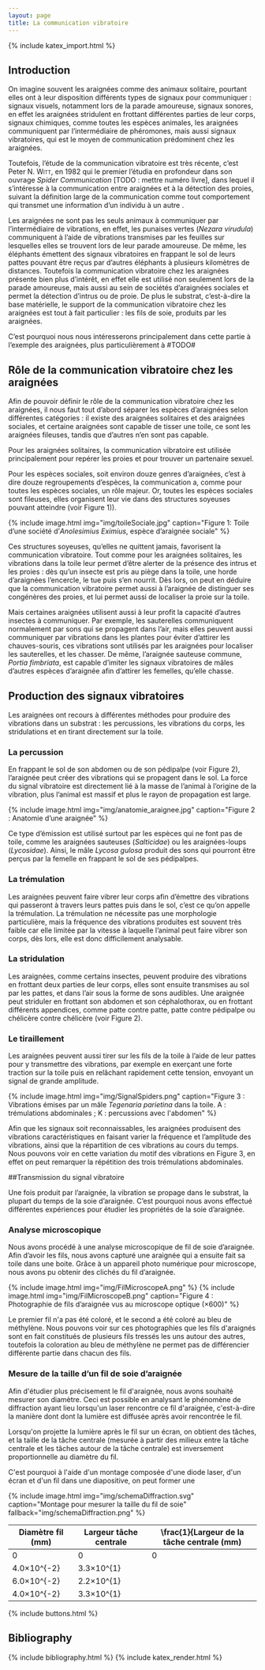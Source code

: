 ```yaml
---
layout: page
title: La communication vibratoire
---
```

{% include katex_import.html %}

Introduction
------------

On imagine souvent les araignées comme des animaux solitaire, pourtant elles ont à leur disposition différents types de signaux pour communiquer&nbsp;: signaux visuels, notamment lors de la parade amoureuse, signaux sonores, en effet les araignées stridulent en frottant différentes parties de leur corps, signaux chimiques, comme toutes les espèces animales, les araignées communiquent par l’intermédiaire de phéromones, mais aussi signaux vibratoires, qui est le moyen de communication prédominent chez les araignées.
<!--more-->

Toutefois, l’étude de la communication vibratoire est très récente,
c’est Peter N. <span style="font-variant:small-caps;">Witt</span>, en 1982 qui le premier l’étudia en profondeur dans son
ouvrage *Spider Communication* [TODO : mettre numéro livre], dans lequel il s’intéresse à la communication
entre araignées et à la détection des proies, suivant la définition
large de la communication comme tout comportement qui transmet une
information d’un individu à un autre .

Les araignées ne sont pas les seuls animaux à communiquer par
l’intermédiaire de vibrations, en effet, les punaises vertes (*Nezara
virudula*) communiquent à l’aide de vibrations transmises par les
feuilles sur lesquelles elles se trouvent lors de leur parade amoureuse.
De même, les éléphants émettent des signaux vibratoires en frappant le
sol de leurs pattes pouvant être reçus par d’autres éléphants à
plusieurs kilomètres de distances. Toutefois la communication vibratoire
chez les araignées présente bien plus d’intérêt, en effet elle est
utilisé non seulement lors de la parade amoureuse, mais aussi au sein de
sociétés d’araignées sociales et permet la détection d’intrus ou de
proie. De plus le substrat, c’est-à-dire la base matérielle, le support
de la communication vibratoire chez les araignées est tout à fait
particulier : les fils de soie, produits par les araignées.

C’est pourquoi nous nous intéresserons principalement dans cette partie
à l’exemple des araignées, plus particulièrement à \#TODO\#

## Rôle de la communication vibratoire chez les araignées

Afin de pouvoir définir le rôle de la communication vibratoire chez les
araignées, il nous faut tout d’abord séparer les espèces d’araignées
selon différentes catégories : il existe des araignées solitaires et des
araignées sociales, et certaine araignées sont capable de tisser une
toile, ce sont les araignées fileuses, tandis que d’autres n’en sont pas
capable.

Pour les araignées solitaires, la communication vibratoire est utilisée
principalement pour repérer les proies et pour trouver un partenaire
sexuel.

Pour les espèces sociales, soit environ douze genres d’araignées, c’est
à dire douze regroupements d’espèces, la communication a, comme pour
toutes les espèces sociales, un rôle majeur. Or, toutes les espèces
sociales sont fileuses, elles organisent leur vie dans des structures
soyeuses pouvant atteindre (voir Figure 1)).

{% include image.html img="img/toileSociale.jpg" caption="Figure 1: Toile d’une société d’<em>Anolesimius Eximius</em>, espèce d’araignée sociale" %}

Ces structures soyeuses, qu’elles ne quittent jamais, favorisent la
communication vibratoire. Tout comme pour les araignées solitaires, les
vibrations dans la toile leur permet d’être alerter de la présence des
intrus et les proies : dès qu’un insecte est pris au piège dans la
toile, une horde d’araignées l’encercle, le tue puis s’en nourrit. Dès
lors, on peut en déduire que la communication vibratoire permet aussi à
l’araignée de distinguer ses congénères des proies, et lui permet aussi
de localiser la proie sur la toile.

Mais certaines araignées utilisent aussi à leur profit la capacité
d’autres insectes à communiquer. Par exemple, les sauterelles
communiquent normalement par sons qui se propagent dans l’air, mais
elles peuvent aussi communiquer par vibrations dans les plantes pour
éviter d’attirer les chauves-souris, ces vibrations sont utilisés par
les araignées pour localiser les sauterelles, et les chasser. De même,
l’araignée sauteuse commune, *Portia fimbriata*, est capable d’imiter
les signaux vibratoires de mâles d’autres espèces d’araignée afin
d’attirer les femelles, qu’elle chasse.

## Production des signaux vibratoires


Les araignées ont recours à différentes méthodes pour produire des
vibrations dans un substrat : les percussions, les vibrations du corps,
les stridulations et en tirant directement sur la toile.

### La percussion

En frappant le sol de son abdomen ou de son pédipalpe (voir Figure 2),
l’araignée peut créer des vibrations qui se propagent dans le sol. La
force du signal vibratoire est directement lié à la masse de l’animal à
l’origine de la vibration, plus l’animal est massif et plus le rayon de
propagation est large.

{% include image.html img="img/anatomie_araignee.jpg" caption="Figure 2 : Anatomie d’une araignée" %}

Ce type d’émission est utilisé surtout par les espèces qui ne font pas
de toile, comme les araignées sauteuses (*Salticidae*) ou les
araignées-loups (*Lycosidae*). Ainsi, le mâle *Lycosa gulosa* produit
des sons qui pourront être perçus par la femelle en frappant le sol de
ses pédipalpes.

### La trémulation

Les araignées peuvent faire vibrer leur corps afin d’émettre des
vibrations qui passeront à travers leurs pattes puis dans le sol, c’est
ce qu’on appelle la trémulation. La trémulation ne nécessite pas une
morphologie particulière, mais la fréquence des vibrations produites est
souvent très faible car elle limitée par la vitesse à laquelle l’animal
peut faire vibrer son corps, dès lors, elle est donc difficilement
analysable.

### La stridulation

Les araignées, comme certains insectes, peuvent produire des vibrations
en frottant deux parties de leur corps, elles sont ensuite transmises au
sol par les pattes, et dans l’air sous la forme de sons audibles. Une
araignée peut striduler en frottant son abdomen et son céphalothorax, ou
en frottant différents appendices, comme patte contre patte, patte
contre pédipalpe ou chélicère contre chélicère (voir Figure 2).

### Le tiraillement

Les araignées peuvent aussi tirer sur les fils de la toile à l’aide de
leur pattes pour y transmettre des vibrations, par exemple en exerçant
une forte traction sur la toile puis en relâchant rapidement cette
tension, envoyant un signal de grande amplitude.


{% include image.html img="img/SignalSpiders.png" caption="Figure 3 : Vibrations émises par un mâle <em>Tegenaria parietina</em> dans la toile. A : trémulations abdominales ; K : percussions avec l'abdomen" %}

Afin que les signaux soit reconnaissables, les araignées produisent des
vibrations caractéristiques en faisant varier la fréquence et
l’amplitude des vibrations, ainsi que la répartition de ces vibrations
au cours du temps. Nous pouvons voir en cette variation du motif des
vibrations en Figure 3, en effet on peut remarquer la répétition des trois trémulations abdominales.


##Transmission du signal vibratoire

Une fois produit par l’araignée, la vibration se propage dans le
substrat, la plupart du temps de la soie d’araignée. C’est pourquoi nous
avons effectué différentes expériences pour étudier les propriétés de la
soie d’araignée.

### Analyse microscopique

Nous avons procédé à une analyse microscopique de fil de soie
d’araignée. Afin d’avoir les fils, nous avons capturé une araignée qui a
ensuite fait sa toile dans une boite. Grâce à un appareil photo
numérique pour microscope, nous avons pu obtenir des clichés du fil
d’araignée.

{% include image.html img="img/FilMicroscopeA.png" %}
{% include image.html img="img/FilMicroscopeB.png" caption="Figure 4 : Photographie de fils d’araignée vus au microscope optique (×600)" %}

Le premier fil n'a pas été coloré, et le second a été coloré au bleu de méthylène.
Nous pouvons voir sur ces photographies que les fils d'araignés sont en fait constitués de plusieurs fils tressés les uns autour des autres, toutefois la coloration au bleu de méthylène ne permet pas de différencier différente partie dans chacun des fils.
### Mesure de la taille d’un fil de soie d’araignée

Afin d'étudier plus précisement le fil d'araignée, nous avons souhaité mesurer son diamètre. Ceci est possible en analysant le phénomène de diffraction ayant lieu lorsqu'un laser rencontre ce fil d'araignée, c'est-à-dire la manière dont dont la lumière est diffusée après avoir rencontrée le fil.

Lorsqu'on projette la lumière après le fil sur un écran, on obtient des tâches, et la taille de la tâche centrale (mesurée à partir des milieux entre la tâche centrale et les tâches autour de la tâche centrale) est inversement proportionnelle au diamètre du fil.

C'est pourquoi à l'aide d'un montage composée d'une diode laser, d'un écran et d'un fil dans une diapositive, on peut former une 


{% include image.html img="img/schemaDiffraction.svg" caption="Montage pour mesurer la taille du fil de soie" fallback="img/schemaDiffraction.png" %}

| Diamètre fil (mm) | Largeur tâche centrale | \frac{1}{Largeur de la tâche centrale (mm) |
| ------- | -------- | ------ |
| 0 | 0 | 0 |
| 4.0×10^{-2} | 3.3×10^{1} |
| 6.0×10^{-2} | 2.2×10^{1} |
| 4.0×10^{-2} | 3.3×10^{1} |









{% include buttons.html %}

## Bibliography
{% include bibliography.html %}
{% include katex_render.html %}
